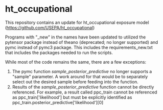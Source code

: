 # ht_occupational

This repository contains an update for ht_occupational exposure model (https://github.com/USEPA/ht_occupational)

Programs with "_new" in the names have been updated to utilized the pytensor package instead of theano (deprecated; no longer supported) and pymc instead of pymc3 package. 
This includes the requirements_new.txt that includes the packages needed to run the scripts. 

While most of the code remains the same, there are a few exceptions:

1. The pymc function *sample_posterior_predictive* no longer supports a "sample" parameter. A work around for that would be to separately select out the desired sample before feeding into the function.
2. Results of the *sample_posterior_predictive* function cannot be directly referenced. For example, a result called ppc_train cannot be referenced as ppc_train['likelihood'] but must be explicitly identified as
ppc_train.posterior_predictive['likelihood'][0]
